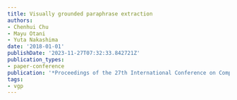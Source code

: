 ```yaml
---
title: Visually grounded paraphrase extraction
authors:
- Chenhui Chu
- Mayu Otani
- Yuta Nakashima
date: '2018-01-01'
publishDate: '2023-11-27T07:32:33.842721Z'
publication_types:
- paper-conference
publication: '*Proceedings of the 27th International Conference on Computational Linguistics*'
tags:
- vgp
---
```

